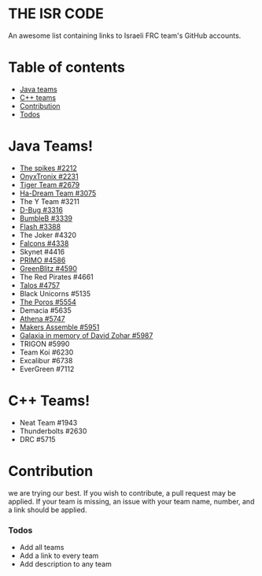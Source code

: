 # THE ISR CODE 

An awesome list containing links to Israeli FRC team's GitHub accounts.

# Table of contents
* [Java teams](#java-teams!)
* [C++ teams](#c++-teams!)
* [Contribution](#contribution)
* [Todos](#todos)

# Java Teams!

  * [The spikes #2212](https://github.com/Spikes-2212-Programming-Guild)
  * [OnyxTronix #2231](https://github.com/OnyxTronix)
  * [Tiger Team #2679](https://github.com/Tiger-team-2679)
  * [Ha-Dream Team #3075](https://github.com/HadreamTeam)
  * The Y Team #3211
  * [D-Bug #3316](https://github.com/Team3316)
  * [BumbleB #3339](https://github.com/bumbleb3339/)
  * [Flash #3388](https://github.com/Flash3388)
  * The Joker #4320
  * [Falcons #4338](https://github.com/wbaisrobotics)
  * Skynet #4416
  * [PRIMO #4586](https://github.com/PrimoFRC)
  * [GreenBlitz #4590](https://github.com/GreenBlitz)
  * The Red Pirates #4661
  * [Talos #4757](https://github.com/Talos4757)
  * Black Unicorns #5135
  * [The Poros #5554](https://github.com/ManagerOfPoros)
  * Demacia #5635
  * [Athena #5747](https://github.com/Athena-5747-FRC)
  * [Makers Assemble #5951](https://github.com/MA5951)
  * [Galaxia in memory of David Zohar #5987](https://github.com/Galaxia5987)
  * TRIGON #5990
  * Team Koi #6230
  * Excalibur #6738
  * EverGreen #7112

# C++ Teams!
  * Neat Team #1943
  * Thunderbolts #2630
  * DRC #5715


# Contribution
we are trying our best. If you wish to contribute, a pull request may be applied. If your team is missing, an issue with your team name, number, and a link should be applied.

### Todos

 - Add all teams
 - Add a link to every team
 - Add description to any team




